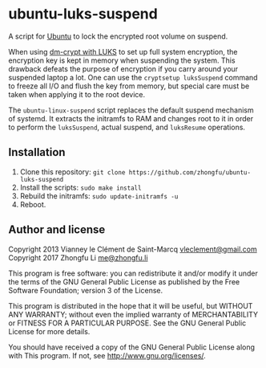 ubuntu-luks-suspend
====================

A script for [Ubuntu][] to lock the encrypted root volume on suspend.

When using [dm-crypt with LUKS][] to set up full system encryption, the
encryption key is kept in memory when suspending the system. This drawback
defeats the purpose of encryption if you carry around your suspended laptop
a lot. One can use the `cryptsetup luksSuspend` command to freeze all I/O and
flush the key from memory, but special care must be taken when applying it to
the root device.

The `ubuntu-linux-suspend` script replaces the default suspend mechanism of
systemd. It extracts the initramfs to RAM and changes root to it in order to
perform the `luksSuspend`, actual suspend, and `luksResume` operations.

[Ubuntu]: https://www.ubuntu.com/
[dm-crypt with LUKS]: https://wiki.archlinux.org/index.php/Dm-crypt_with_LUKS


Installation
-------------

1. Clone this repository:
   `git clone https://github.com/zhongfu/ubuntu-luks-suspend`
2. Install the scripts:
   `sudo make install`
3. Rebuild the initramfs:
   `sudo update-initramfs -u`
4. Reboot.


Author and license
-------------------

Copyright 2013 Vianney le Clément de Saint-Marcq <vleclement@gmail.com>
Copyright 2017 Zhongfu Li <me@zhongfu.li>

This program is free software: you can redistribute it and/or modify
it under the terms of the GNU General Public License as published by
the Free Software Foundation; version 3 of the License.

This program is distributed in the hope that it will be useful,
but WITHOUT ANY WARRANTY; without even the implied warranty of
MERCHANTABILITY or FITNESS FOR A PARTICULAR PURPOSE.  See the
GNU General Public License for more details.

You should have received a copy of the GNU General Public License
along with This program.  If not, see <http://www.gnu.org/licenses/>.
